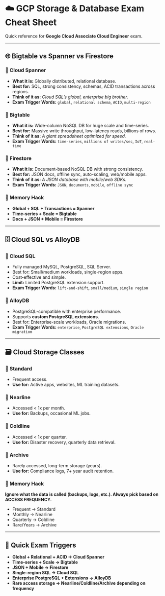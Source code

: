 # ☁️ GCP Storage & Database Exam Cheat Sheet

Quick reference for **Google Cloud Associate Cloud Engineer** exam.

---

## 🌐 Bigtable vs Spanner vs Firestore

### 🔹 Cloud Spanner

* **What it is:** Globally distributed, relational database.
* **Best for:** SQL, strong consistency, schemas, ACID transactions across regions.
* **Think of it as:** *Cloud SQL’s global, enterprise big brother.*
* **Exam Trigger Words:** `global`, `relational schema`, `ACID`, `multi-region`

### 🔹 Bigtable

* **What it is:** Wide-column NoSQL DB for huge scale and time-series.
* **Best for:** Massive write throughput, low-latency reads, billions of rows.
* **Think of it as:** *A giant spreadsheet optimized for speed.*
* **Exam Trigger Words:** `time-series`, `millions of writes/sec`, `IoT`, `real-time`

### 🔹 Firestore

* **What it is:** Document-based NoSQL DB with strong consistency.
* **Best for:** JSON docs, offline sync, auto-scaling, web/mobile apps.
* **Think of it as:** *A JSON database with mobile/web SDKs.*
* **Exam Trigger Words:** `JSON`, `documents`, `mobile`, `offline sync`

### 🧠 Memory Hack

* **Global + SQL + Transactions = Spanner**
* **Time-series + Scale = Bigtable**
* **Docs + JSON + Mobile = Firestore**

---

## 🗄️ Cloud SQL vs AlloyDB

### 🔹 Cloud SQL

* Fully managed MySQL, PostgreSQL, SQL Server.
* Best for: Small/medium workloads, single-region apps.
* Cost-effective and simple.
* **Limit:** Limited PostgreSQL extension support.
* **Exam Trigger Words:** `lift-and-shift`, `small/medium`, `single region`

### 🔹 AlloyDB

* PostgreSQL-compatible with enterprise performance.
* Supports **custom PostgreSQL extensions**.
* Best for: Enterprise-scale workloads, Oracle migrations.
* **Exam Trigger Words:** `enterprise`, `PostgreSQL extensions`, `Oracle migration`

---

## 🗃️ Cloud Storage Classes

### 🔹 Standard

* Frequent access.
* **Use for:** Active apps, websites, ML training datasets.

### 🔹 Nearline

* Accessed < 1x per month.
* **Use for:** Backups, occasional ML jobs.

### 🔹 Coldline

* Accessed < 1x per quarter.
* **Use for:** Disaster recovery, quarterly data retrieval.

### 🔹 Archive

* Rarely accessed, long-term storage (years).
* **Use for:** Compliance logs, 7+ year audit retention.

### 🧠 Memory Hack

**Ignore what the data is called (backups, logs, etc.). Always pick based on ACCESS FREQUENCY.**

* Frequent → Standard
* Monthly → Nearline
* Quarterly → Coldline
* Rare/Years → Archive

---

## 🔑 Quick Exam Triggers

* **Global + Relational + ACID → Cloud Spanner**
* **Time-series + Scale → Bigtable**
* **JSON + Mobile → Firestore**
* **Single-region SQL → Cloud SQL**
* **Enterprise PostgreSQL + Extensions → AlloyDB**
* **Rare access storage → Nearline/Coldline/Archive depending on frequency**
